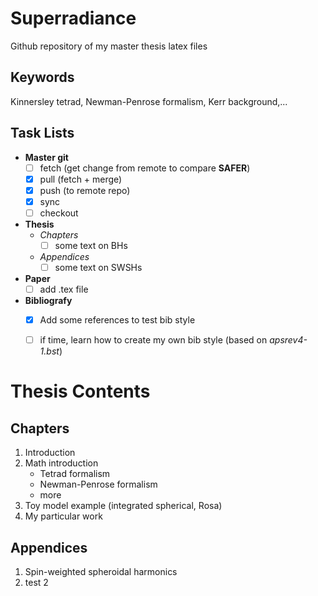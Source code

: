 # Superradiance
Github repository of my master thesis latex files


## Keywords
Kinnersley tetrad, Newman-Penrose formalism, Kerr background,...


## Task Lists
- **Master git**
    - [ ] fetch (get change from remote to compare **SAFER**)
    - [x] pull (fetch + merge)
    - [x] push (to remote repo)
    - [x] sync
    - [ ] checkout
- **Thesis**
    - _Chapters_
        - [ ] some text on BHs
    - _Appendices_
        - [ ] some text on SWSHs
- **Paper**
    - [ ] add .tex file
- **Bibliografy**
    - [x] Add some references to test bib style
    - [ ] if time, learn how to create my own bib style (based on _apsrev4-1.bst_)


# Thesis Contents

## Chapters
1. Introduction
2. Math introduction
    * Tetrad formalism
    * Newman-Penrose formalism
    * more
3. Toy model example (integrated spherical, Rosa)
4. My particular work

## Appendices
1. Spin-weighted spheroidal harmonics
2. test 2
